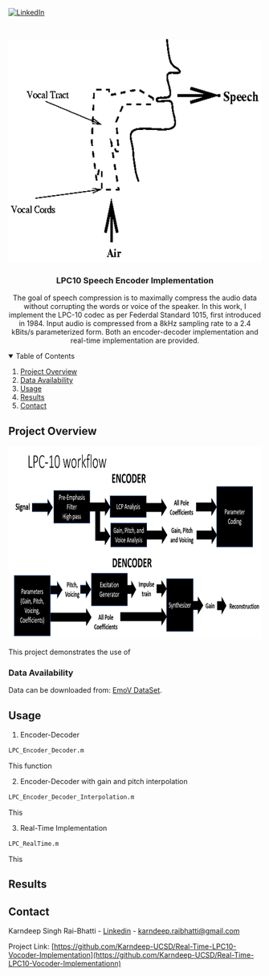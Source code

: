 [![LinkedIn][linkedin-shield]][linkedin-url]



<!-- PROJECT LOGO -->
<br />
<p align="center">
  <a href="https://github.com/Karndeep-UCSD/Real-Time-LPC10-Vocoder-Implementation">
    <img src="images/logo.png" alt="Logo" width="606" height="445">
  </a>

  <h3 align="center">LPC10 Speech Encoder Implementation</h3>

  <p align="center">
    The goal of speech compression is to maximally compress the audio data without corrupting the words or voice of the speaker. In this work, I implement the LPC-10 codec as per Federdal Standard 1015, first introduced in 1984. Input audio is compressed from a 8kHz sampling rate to a 2.4 kBits/s parameterized form. Both an encoder-decoder implementation and real-time implementation are provided. 
  </p>
</p>


<!-- TABLE OF CONTENTS -->
<details open="open">
  <summary>Table of Contents</summary>
  <ol>
    <li><a href="#project-overview">Project Overview</a></li>
    <li><a href="#data-availability">Data Availability</a></li>
    <li><a href="#usage">Usage</a></li>
    <li><a href="#results">Results</a></li>
    <li><a href="#contact">Contact</a></li>
  </ol>
</details>



<!-- PROJECT OVERVIEW -->
## Project Overview
<p align="center">
    <img src="images/Work_flow.PNG" alt="Work_flow" width="831" height="385">
</p>

<p>
  This project demonstrates the use of 
</p>




### Data Availability
<p>
  
  Data can be downloaded from: [EmoV DataSet]( https://github.com/numediart/EmoV-DB). 
  
</p>

  
## Usage

1. Encoder-Decoder
  ```sh
  LPC_Encoder_Decoder.m
  ```
  This function 
  
2. Encoder-Decoder with gain and pitch interpolation
  ```sh
  LPC_Encoder_Decoder_Interpolation.m
  ```
  This 
  
3. Real-Time Implementation
  ```sh
  LPC_RealTime.m
  ```
  This 

## Results
  


<!-- CONTACT -->
## Contact

Karndeep Singh Rai-Bhatti - [Linkedin]( https://linkedin.com/in/karndeep-raibhatti) - karndeep.raibhatti@gmail.com

Project Link: [https://github.com/Karndeep-UCSD/Real-Time-LPC10-Vocoder-Implementation](https://github.com/Karndeep-UCSD/Real-Time-LPC10-Vocoder-Implementationn)


<!-- MARKDOWN LINKS & IMAGES -->
[linkedin-shield]: https://img.shields.io/badge/-LinkedIn-black.svg?style=for-the-badge&logo=linkedin&colorB=555
[linkedin-url]: https://linkedin.com/in/karndeep-raibhatti
